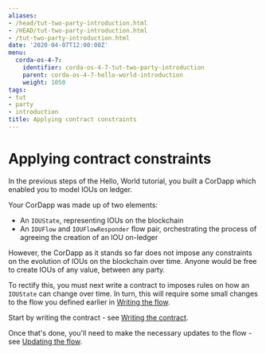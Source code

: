 ```yaml
---
aliases:
- /head/tut-two-party-introduction.html
- /HEAD/tut-two-party-introduction.html
- /tut-two-party-introduction.html
date: '2020-04-07T12:00:00Z'
menu:
  corda-os-4-7:
    identifier: corda-os-4-7-tut-two-party-introduction
    parent: corda-os-4-7-hello-world-introduction
    weight: 1050
tags:
- tut
- party
- introduction
title: Applying contract constraints
---
```



# Applying contract constraints

In the previous steps of the Hello, World tutorial, you built a CorDapp which enabled you to model IOUs on ledger.

Your CorDapp was made up of two elements:

* An `IOUState`, representing IOUs on the blockchain
* An `IOUFlow` and `IOUFlowResponder` flow pair, orchestrating the process of agreeing the creation of an IOU on-ledger

However, the CorDapp as it stands so far does not impose any constraints on the evolution of IOUs on the blockchain over time. Anyone would be free
to create IOUs of any value, between any party.

To rectify this, you must next write a contract to imposes rules on how an `IOUState` can change over time. In turn, this
will require some small changes to the flow you defined earlier in [Writing the flow](hello-world-flow.md).

Start by writing the contract - see [Writing the contract](tut-two-party-contract.md).

Once that's done, you'll need to make the necessary updates to the flow - see [Updating the flow](tut-two-party-flow.md).
